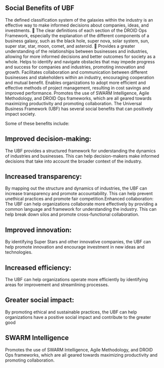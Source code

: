 ## Social Benefits of UBF

The defined classification system of the galaxies within the industry is an effective way to make informed decisions about companies, ideas, and investments. 💸
The clear definitions of each section of the DROID Ops Framework, especially the explanation of the different components of a business galaxy, such as the black hole, super nova, solar system, sun, super star, star, moon, comet, and asteroid. 🌌  Provides a greater understanding of the relationships between businesses and industries, allowing for more informed decisions and better outcomes for society as a whole. Helps to identify and navigate obstacles that may impede progress and success for companies and industries, promoting innovation and growth. Facilitates collaboration and communication between different businesses and stakeholders within an industry, encouraging cooperation and mutual benefit. Enables organizations to adopt more efficient and effective methods of project management, resulting in cost savings and improved performance. Promotes the use of SWARM Intelligence, Agile Methodology, and DROID Ops frameworks, which are all geared towards maximizing productivity and promoting collaboration.
The Universal Business Framework (UBF) has several social benefits that can positively impact society. 

Some of these benefits include:

## Improved decision-making: 
The UBF provides a structured framework for understanding the dynamics of industries and businesses. This can help decision-makers make informed decisions that take into account the broader context of the industry.

## Increased transparency: 
By mapping out the structure and dynamics of industries, the UBF can increase transparency and promote accountability. This can help prevent unethical practices and promote fair competition.Enhanced collaboration: The UBF can help organizations collaborate more effectively by providing a common language and framework for understanding the industry. This can help break down silos and promote cross-functional collaboration.

## Improved innovation: 
By identifying Super Stars and other innovative companies, the UBF can help promote innovation and encourage investment in new ideas and technologies.

## Increased efficiency: 
The UBF can help organizations operate more efficiently by identifying areas for improvement and streamlining processes.

## Greater social impact: 
By promoting ethical and sustainable practices, the UBF can help organizations have a positive social impact and contribute to the greater good

## SWARM Intelligence 
Promotes the use of SWARM Intelligence, Agile Methodology, and DROID Ops frameworks, which are all geared towards maximizing productivity and promoting collaboration.
